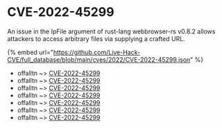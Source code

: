 # CVE-2022-45299

An issue in the IpFile argument of rust-lang webbrowser-rs v0.8.2 allows attackers to access arbitrary files via supplying a crafted URL.

{% embed url="https://github.com/Live-Hack-CVE/full_database/blob/main/cves/2022/CVE-2022-45299.json" %}


* offalltn ~> [CVE-2022-45299](https://www.alice-snow.ru/2022/database/cve-2022-45299/cve-2022-45299-offalltn)
* offalltn ~> [CVE-2022-45299](https://www.alice-snow.ru/2022/database/cve-2022-45299/cve-2022-45299-offalltn)
* offalltn ~> [CVE-2022-45299](https://www.alice-snow.ru/2022/database/cve-2022-45299/cve-2022-45299-offalltn)
* offalltn ~> [CVE-2022-45299](https://www.alice-snow.ru/2022/database/cve-2022-45299/cve-2022-45299-offalltn)
* offalltn ~> [CVE-2022-45299](https://www.alice-snow.ru/2022/database/cve-2022-45299/cve-2022-45299-offalltn)
* offalltn ~> [CVE-2022-45299](https://www.alice-snow.ru/2022/database/cve-2022-45299/cve-2022-45299-offalltn)
* offalltn ~> [CVE-2022-45299](https://www.alice-snow.ru/2022/database/cve-2022-45299/cve-2022-45299-offalltn)